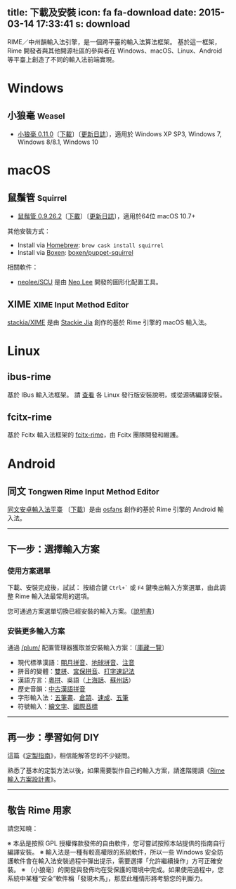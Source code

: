 title: 下載及安裝
icon: fa fa-download
date: 2015-03-14 17:33:41
s: download
---

RIME／中州韻輸入法引擎，是一個跨平臺的輸入法算法框架。
基於這一框架，Rime 開發者與其他開源社區的參與者在 Windows、macOS、Linux、Android 等平臺上創造了不同的輸入法前端實現。

# <a name="windows">Windows</a>

## 小狼毫 <small>Weasel</small>

  * [小狼毫 0.11.0](https://bintray.com/rime/weasel/release)〔[下載](http://dl.bintray.com/rime/weasel/weasel-0.11.0.0-installer.exe)〕〔[更新日誌](/release/weasel/)〕，適用於 Windows XP SP3, Windows 7, Windows 8/8.1, Windows 10

# <a name="mac">macOS</a>

## 鼠鬚管 <small>Squirrel</small>

  * [鼠鬚管 0.9.26.2](https://bintray.com/lotem/rime/Squirrel)〔[下載](http://dl.bintray.com/lotem/rime/Squirrel-0.9.26.2.zip)〕〔[更新日誌](/release/squirrel/)〕，適用於64位 macOS 10.7+

其他安裝方式：

  * Install via [Homebrew](https://brew.sh): `brew cask install squirrel`
  * Install via [Boxen](https://github.com/boxen/our-boxen/#our-boxen): [boxen/puppet-squirrel](https://github.com/boxen/puppet-squirrel)

相關軟件：

  * [neolee/SCU](https://github.com/neolee/SCU) 是由 [Neo Lee](https://github.com/neolee) 開發的圖形化配置工具。


## XIME <small>XIME Input Method Editor</small>

[stackia/XIME](https://github.com/stackia/XIME) 是由 [Stackie Jia](https://github.com/stackia) 創作的基於 Rime 引擎的 macOS 輸入法。

# <a name="linux">Linux</a>

## ibus-rime

基於 IBus 輸入法框架。
請 [查看](https://github.com/rime/home/wiki/RimeWithIBus) 各 Linux 發行版安裝說明，或從源碼編譯安裝。

## fcitx-rime

基於 Fcitx 輸入法框架的 [fcitx-rime](https://github.com/fcitx/fcitx-rime)，由 Fcitx 團隊開發和維護。

# <a name="android">Android</a>

## 同文 <small>Tongwen Rime Input Method Editor</small>

[同文安卓輸入法平臺](https://github.com/osfans/trime) 〔[下載](https://github.com/osfans/trime/releases)〕是由 [osfans](https://github.com/osfans) 創作的基於 Rime 引擎的 Android 輸入法。

<hr/>

## 下一步：選擇輸入方案

### 使用方案選單

下載、安裝完成後，試試：
按組合鍵 <code>Ctrl+`</code> 或 <code>F4</code> 鍵喚出輸入方案選單，由此調整 Rime 輸入法最常用的選項。

您可通過方案選單切換已經安裝的輸入方案。〔[說明書](https://github.com/rime/home/wiki/UserGuide)〕

### 安裝更多輸入方案

通過 [/plum/](https://github.com/rime/plum) 配置管理器獲取並安裝輸入方案：〔[庫藏一覽](https://github.com/rime/plum#packages)〕

  - 現代標準漢語：[朙月拼音](https://github.com/rime/rime-luna-pinyin)、[地球拼音](https://github.com/rime/rime-terra-pinyin)、[注音](https://github.com/rime/rime-bopomofo)
  - 拼音的變體：[雙拼](https://github.com/rime/rime-double-pinyin)、[宮保拼音](https://github.com/rime/rime-combo-pinyin)、[打字速記法](https://github.com/rime/rime-stenotype)
  - 漢語方言：[粵拼](https://github.com/rime/rime-jyutping)、吳語（[上海話](https://github.com/rime/rime-wugniu)、[蘇州話](https://github.com/rime/rime-soutzoe)）
  - 歷史音韻：[中古漢語拼音](https://github.com/rime/rime-middle-chinese)
  - 字形輸入法：[五筆畫](https://github.com/rime/rime-stroke)、[倉頡](https://github.com/rime/rime-cangjie)、[速成](https://github.com/rime/rime-quick)、[五筆](https://github.com/rime/rime-wubi)
  - 符號輸入：[繪文字](https://github.com/rime/rime-emoji)、[國際音標](https://github.com/rime/rime-ipa)

<hr/>

## 再一步：學習如何 DIY

這篇《[定製指南](https://github.com/rime/home/wiki/CustomizationGuide)》，相信能解答您的不少疑問。

熟悉了基本的定製方法以後，如果需要製作自己的輸入方案，請進階閱讀《[Rime 輸入方案設計書](https://github.com/rime/home/wiki/RimeWithSchemata)》。

<hr/>

## 敬告 Rime 用家

請您知曉：

※ 本品是按照 GPL 授權條款發佈的自由軟件，您可嘗試按照本站提供的指南自行編譯安裝。
※ 輸入法是一種有較高權限的系統軟件，所以一些 Windows 安全防護軟件會在輸入法安裝過程中彈出提示，需要選擇「允許繼續操作」方可正確安裝。
※ 〔小狼毫〕的開發與發佈均在受保護的環境中完成。如果使用過程中，您系統中某種“安全”軟件稱「發現木馬」，那麼此種情形將考驗您的判斷力。
